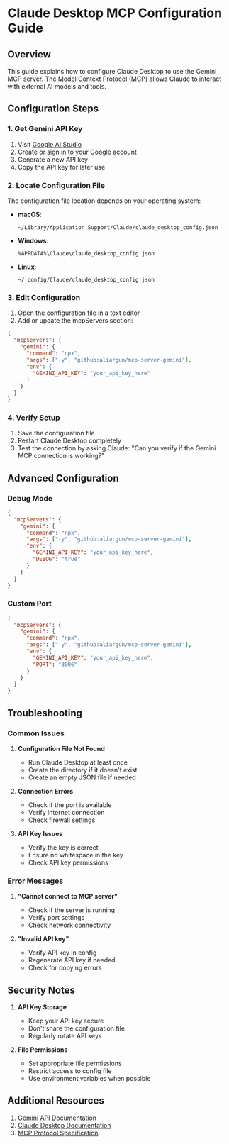 # Claude Desktop MCP Configuration Guide

## Overview

This guide explains how to configure Claude Desktop to use the Gemini MCP server. The Model Context Protocol (MCP) allows Claude to interact with external AI models and tools.

## Configuration Steps

### 1. Get Gemini API Key

1. Visit [Google AI Studio](https://makersuite.google.com/app/apikey)
2. Create or sign in to your Google account
3. Generate a new API key
4. Copy the API key for later use

### 2. Locate Configuration File

The configuration file location depends on your operating system:

- **macOS**:
  ```
  ~/Library/Application Support/Claude/claude_desktop_config.json
  ```

- **Windows**:
  ```
  %APPDATA%\Claude\claude_desktop_config.json
  ```

- **Linux**:
  ```
  ~/.config/Claude/claude_desktop_config.json
  ```

### 3. Edit Configuration

1. Open the configuration file in a text editor
2. Add or update the mcpServers section:

```json
{
  "mcpServers": {
    "gemini": {
      "command": "npx",
      "args": ["-y", "github:aliargun/mcp-server-gemini"],
      "env": {
        "GEMINI_API_KEY": "your_api_key_here"
      }
    }
  }
}
```

### 4. Verify Setup

1. Save the configuration file
2. Restart Claude Desktop completely
3. Test the connection by asking Claude:
   "Can you verify if the Gemini MCP connection is working?"

## Advanced Configuration

### Debug Mode
```json
{
  "mcpServers": {
    "gemini": {
      "command": "npx",
      "args": ["-y", "github:aliargun/mcp-server-gemini"],
      "env": {
        "GEMINI_API_KEY": "your_api_key_here",
        "DEBUG": "true"
      }
    }
  }
}
```

### Custom Port
```json
{
  "mcpServers": {
    "gemini": {
      "command": "npx",
      "args": ["-y", "github:aliargun/mcp-server-gemini"],
      "env": {
        "GEMINI_API_KEY": "your_api_key_here",
        "PORT": "3006"
      }
    }
  }
}
```

## Troubleshooting

### Common Issues

1. **Configuration File Not Found**
   - Run Claude Desktop at least once
   - Create the directory if it doesn't exist
   - Create an empty JSON file if needed

2. **Connection Errors**
   - Check if the port is available
   - Verify internet connection
   - Check firewall settings

3. **API Key Issues**
   - Verify the key is correct
   - Ensure no whitespace in the key
   - Check API key permissions

### Error Messages

1. **"Cannot connect to MCP server"**
   - Check if the server is running
   - Verify port settings
   - Check network connectivity

2. **"Invalid API key"**
   - Verify API key in config
   - Regenerate API key if needed
   - Check for copying errors

## Security Notes

1. **API Key Storage**
   - Keep your API key secure
   - Don't share the configuration file
   - Regularly rotate API keys

2. **File Permissions**
   - Set appropriate file permissions
   - Restrict access to config file
   - Use environment variables when possible

## Additional Resources

1. [Gemini API Documentation](https://ai.google.dev/docs)
2. [Claude Desktop Documentation](https://www.anthropic.com/claude)
3. [MCP Protocol Specification](https://modelcontextprotocol.io)
